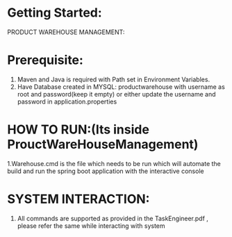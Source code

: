 # Getting Started:
PRODUCT WAREHOUSE MANAGEMENT:

# Prerequisite:
1. Maven and Java is required with Path set in Environment Variables.
2. Have Database created in MYSQL: productwarehouse with username as root and password(keep it empty) or either update the username and password in application.properties



# HOW TO RUN:(Its inside ProuctWareHouseManagement)
1.Warehouse.cmd is the file which needs to be run which will automate the build and run the spring boot application with the interactive console

# SYSTEM INTERACTION:
1. All commands are supported as provided in the TaskEngineer.pdf , please refer the same while interacting with system




